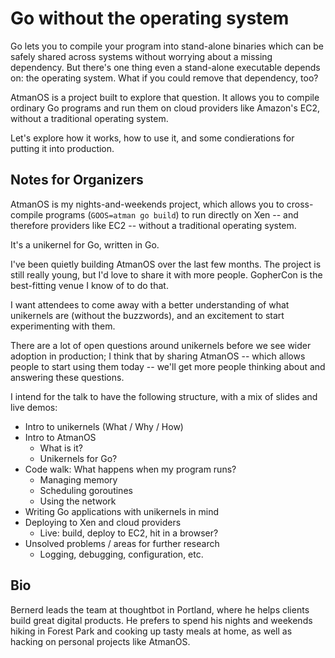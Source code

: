 # Go without the operating system

Go lets you to compile your program into stand-alone binaries which can be
safely shared across systems without worrying about a missing dependency. But
there's one thing even a stand-alone executable depends on: the operating
system. What if you could remove that dependency, too?

AtmanOS is a project built to explore that question. It allows you to compile
ordinary Go programs and run them on cloud providers like Amazon's EC2, without
a traditional operating system.

Let's explore how it works, how to use it, and some condierations for putting
it into production.

Notes for Organizers
--------------------

AtmanOS is my nights-and-weekends project,
which allows you to cross-compile programs (`GOOS=atman go build`)
to run directly on Xen -- and therefore providers like EC2 --
without a traditional operating system.

It's a unikernel for Go, written in Go.

I've been quietly building AtmanOS over the last few months.
The project is still really young,
but I'd love to share it with more people.
GopherCon is the best-fitting venue I know of to do that.

I want attendees to come away with a better understanding
of what unikernels are (without the buzzwords),
and an excitement to start experimenting with them.

There are a lot of open questions around unikernels
before we see wider adoption in production;
I think that by sharing AtmanOS --
which allows people to start using them today --
we'll get more people thinking about and answering these questions.

I intend for the talk to have the following structure,
with a mix of slides and live demos:

- Intro to unikernels (What / Why / How)
- Intro to AtmanOS
  - What is it?
  - Unikernels for Go?
- Code walk: What happens when my program runs?
  - Managing memory
  - Scheduling goroutines
  - Using the network
- Writing Go applications with unikernels in mind
- Deploying to Xen and cloud providers
  - Live: build, deploy to EC2, hit in a browser?
- Unsolved problems / areas for further research
  - Logging, debugging, configuration, etc.

Bio
---

Bernerd leads the team at thoughtbot in Portland, where he helps clients build great digital products. He prefers to spend his nights and weekends hiking in Forest Park and cooking up tasty meals at home, as well as hacking on personal projects like AtmanOS.
